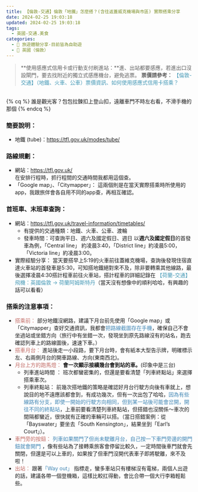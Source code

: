 ```yaml
---
title: 【倫敦-交通】倫敦「地鐵」怎麼搭？(含往返蓋威克機場與市區) 實際搭乘分享
date: 2024-02-25 19:03:18
updated: 2024-02-25 19:03:18
tags:
  - 英國-交通.美食
categories: 
  - 🌴 旅遊體驗分享-目前皆為自助遊
  - 🥥 英國（倫敦） 
---
```

> **使用感應式信用卡或行動支付刷進站：**進、出站都要感應，若進出口沒設閘門，要去找附近的獨立式感應機台，避免逃票。
> **票價請參考：** <font color=#4599B6>【倫敦-交通】（地鐵、火車、公車）票價資訊、如何使用感應式信用卡搭乘？</font>
<!-- more -->

<br>
{% cq %} 誰是觀光客？包包拉鍊扣上登山扣，遠離車門不時左右看，不滑手機的那個 {% endcq %}
<br>

### 簡要說明：
+ 地鐵 (tube)：https://tfl.gov.uk/modes/tube/

### 路線規劃：
+ 網站：https://tfl.gov.uk/  
在安排行程時，抓行程間的交通時間我都用這個查。
+ 「Google map」、「Citymapper」：
這兩個則是在當天實際搭乘時所使用的app，我跟旅伴會各自用不同的app查，再相互確認。

### 首班車、末班車查詢：
+ 網站：https://tfl.gov.uk/travel-information/timetables/
  + 有提供的交通種類：地鐵、火車、公車、渡輪
  + 發車時間：可查詢平日、週六及國定假日、週日
  以**週六及國定假日**的首發車為例，「Central line」 約凌晨3:40，「District line」約凌晨5:00，「Victoria line」約凌晨3:00。
+ 實際經驗分享：
  當天要搭早上5:19的火車前往蓋維克機場，查詢後發現住宿直達火車站的首發車是5:30，可知搭地鐵絕對來不及，除非要轉乘其他線路，最後選擇凌晨4:30搭計程車前往火車站，搭計程車的詳細記錄在 <font color=#4599B6>【荷蘭-交通】飛機：英國倫敦 -> 荷蘭阿姆斯特丹</font>（當天沒有想像中的順利哈哈，有興趣的話可以看看）

### 搭乘的注意事項：
+ <font color=#c36d67>搭乘前：</font> 
部分地鐵沒網路，建議下月台前先使用「Google map」或「Citymapper」查好交通資訊，我都會<font color=#4287B5>把路線截圖存在手機</font>，確保自己不會坐過站或坐錯方向（旅行中有坐錯一次，發現坐到原先路線沒有的站名，跑去確認列車上的路線圖後，速速下車。）
+ <font color=#c36d67>搭車月台：</font> 
進站後走一小段路，要下月台時，會有紙本大型告示牌，明確標示左、右兩側月台的開車路線、方向(東南西北)。
+ <font color=#c36d67>月台上方的跑馬燈：</font> 
  **會一次顯示接續幾台會到站的車。**(印象中是三台)
  + 列車進站時間 ：
  班次都蠻密集的，但還是要看清楚「列車終點站」來選擇搭乘車次。
  + 列車終點站：
  前幾次搭地鐵的策略是確認好月台行駛方向後有車就上，想說目的地不遠應該都會到，有成功幾次，但有一次出包了哈哈，<font color=#4287B5>因為有些線路有分支，即使一開始的行駛方向相同，但到某一站後可能會岔開，開往不同的終點站</font>，上車前要看清楚列車終點站，但搭錯也沒關係～車次的間隔都蠻近，很快就有正確的車輛可以搭。（當日搭錯案例：從「Bayswater」要坐去「South Kensington」，結果坐到「Earl’s Court」）。 
+ <font color=#c36d67>車門旁的按鈕：</font> 
<font color=#4287B5>列車如果關門了但尚未駛離月台，自己按一下車門旁邊的開門鈕就會開門</font> ，像有些站為了接轉乘旅客會停留比較久，一定時間後車門就會先關閉，但還是可以上車的，如果按了但車門沒開代表車子即將駛離，來不及啦！
+ <font color=#c36d67>出站：</font> 
跟著<font color=#4287B5>「Way out」</font> 指標走，蠻多車站只有樓梯沒有電梯，兩個人出遊的話，建議各帶一個登機箱，這樣比較扛得動，會比合帶一個大行李箱輕鬆些。

